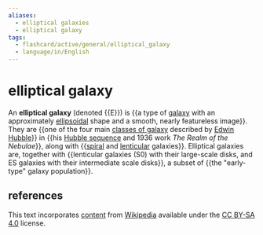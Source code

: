 ```yaml
---
aliases:
  - elliptical galaxies
  - elliptical galaxy
tags:
  - flashcard/active/general/elliptical_galaxy
  - language/in/English
---
```


# elliptical galaxy

An __elliptical galaxy__ (denoted {{E}}) is {{a type of [galaxy](galaxy.md) with an approximately [ellipsoidal](ellipsoid.md) shape and a smooth, nearly featureless image}}. They are {{one of the four main [classes of galaxy](galaxy%20morphological%20classification.md) described by [Edwin Hubble](Edwin%20Hubble.md)}} in {{his [Hubble sequence](Hubble%20sequence.md#physical%20significance) and 1936 work _The Realm of the Nebulae_}}, along with {{[spiral](spiral%20galaxy.md) and [lenticular](lenticular%20galaxy.md) galaxies}}. Elliptical galaxies are, together with {{lenticular galaxies (S0) with their large-scale disks, and ES galaxies with their intermediate scale disks}}, a subset of {{the "early-type" galaxy population}}. <!--SR:!2024-09-28,40,290!2024-11-06,72,310!2024-10-13,50,290!2024-11-03,69,310!2024-09-16,28,270!2024-09-06,17,230!2024-09-18,31,270-->

## references

This text incorporates [content](https://en.wikipedia.org/wiki/elliptical_galaxy) from [Wikipedia](Wikipedia.md) available under the [CC BY-SA 4.0](https://creativecommons.org/licenses/by-sa/4.0/) license.
